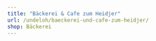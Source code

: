 ```yaml
---
title: "Bäckerei & Cafe zum Heidjer"
url: /undeloh/baeckerei-und-cafe-zum-heidjer/
shop: Bäckerei
---
```

